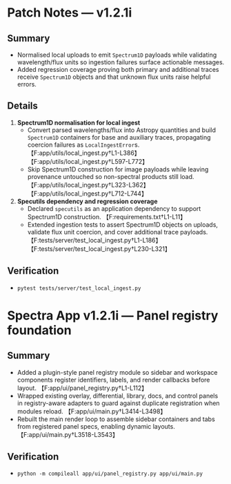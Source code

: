 # Patch Notes — v1.2.1i

## Summary
- Normalised local uploads to emit `Spectrum1D` payloads while validating wavelength/flux units so ingestion failures surface actionable messages.
- Added regression coverage proving both primary and additional traces receive `Spectrum1D` objects and that unknown flux units raise helpful errors.

## Details
1. **Spectrum1D normalisation for local ingest**
   - Convert parsed wavelengths/flux into Astropy quantities and build `Spectrum1D` containers for base and auxiliary traces, propagating coercion failures as `LocalIngestError`s. 【F:app/utils/local_ingest.py†L1-L386】【F:app/utils/local_ingest.py†L597-L772】
   - Skip Spectrum1D construction for image payloads while leaving provenance untouched so non-spectral products still load. 【F:app/utils/local_ingest.py†L323-L362】【F:app/utils/local_ingest.py†L712-L744】
2. **Specutils dependency and regression coverage**
   - Declared `specutils` as an application dependency to support Spectrum1D construction. 【F:requirements.txt†L1-L11】
   - Extended ingestion tests to assert Spectrum1D objects on uploads, validate flux unit coercion, and cover additional trace payloads. 【F:tests/server/test_local_ingest.py†L1-L186】【F:tests/server/test_local_ingest.py†L230-L321】

## Verification
- `pytest tests/server/test_local_ingest.py`
# Spectra App v1.2.1i — Panel registry foundation

## Summary
- Added a plugin-style panel registry module so sidebar and workspace components register identifiers, labels, and render callbacks before layout. 【F:app/ui/panel_registry.py†L1-L112】
- Wrapped existing overlay, differential, library, docs, and control panels in registry-aware adapters to guard against duplicate registration when modules reload. 【F:app/ui/main.py†L3414-L3498】
- Rebuilt the main render loop to assemble sidebar containers and tabs from registered panel specs, enabling dynamic layouts. 【F:app/ui/main.py†L3518-L3543】

## Verification
- `python -m compileall app/ui/panel_registry.py app/ui/main.py`

